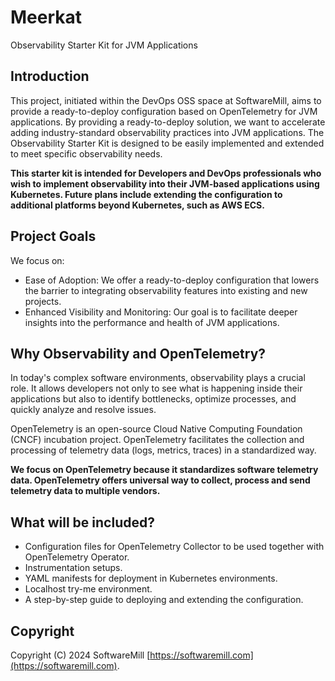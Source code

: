 # Meerkat
Observability Starter Kit for JVM Applications

## Introduction

This project, initiated within the DevOps OSS space at SoftwareMill, aims to provide a ready-to-deploy configuration based 
on OpenTelemetry for JVM applications. By providing a ready-to-deploy solution, we want to accelerate adding industry-standard observability practices into JVM applications.
The Observability Starter Kit is designed to be easily implemented and extended to meet specific observability needs.

**This starter kit is intended for Developers and DevOps professionals who wish to implement observability into their JVM-based applications using Kubernetes.
Future plans include extending the configuration to additional platforms beyond Kubernetes, such as AWS ECS.**


## Project Goals

We focus on:

- Ease of Adoption: We offer a ready-to-deploy configuration that lowers the barrier to integrating observability features into existing and new projects.
- Enhanced Visibility and Monitoring: Our goal is to facilitate deeper insights into the performance and health of JVM applications.

## Why Observability and OpenTelemetry?

In today's complex software environments, observability plays a crucial role. 
It allows developers not only to see what is happening inside their applications but also to identify bottlenecks, 
optimize processes, and quickly analyze and resolve issues. 

OpenTelemetry is an open-source Cloud Native Computing Foundation (CNCF) incubation project.
OpenTelemetry facilitates the collection and processing of telemetry data (logs, metrics, traces) in a standardized way. 

**We focus on OpenTelemetry because it standardizes software telemetry data. OpenTelemetry offers universal way to collect, process and send telemetry data to multiple vendors.**

## What will be included?

- Configuration files for OpenTelemetry Collector to be used together with OpenTelemetry Operator.
- Instrumentation setups.
- YAML manifests for deployment in Kubernetes environments.
- Localhost try-me environment.
- A step-by-step guide to deploying and extending the configuration.

## Copyright

Copyright (C) 2024 SoftwareMill [https://softwaremill.com](https://softwaremill.com).
